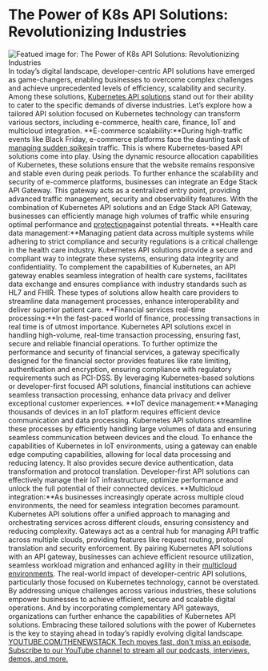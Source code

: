 # The Power of K8s API Solutions: Revolutionizing Industries
![Featued image for: The Power of K8s API Solutions: Revolutionizing Industries](https://cdn.thenewstack.io/media/2024/02/205ac900-healthcare123-1024x576.jpg)
In today’s digital landscape, developer-centric API solutions have emerged as game-changers, enabling businesses to overcome complex challenges and achieve unprecedented levels of efficiency, scalability and security. Among these solutions,
[Kubernetes API solutions](https://thenewstack.io/how-to-choose-the-right-fit-for-your-kubernetes-api-gateway/) stand out for their ability to cater to the specific demands of diverse industries.
Let’s explore how a tailored API solution focused on Kubernetes technology can transform various sectors, including e-commerce, health care, finance, IoT and multicloud integration.
**E-commerce scalability:**During high-traffic events like Black Friday, e-commerce platforms face the daunting task of [managing sudden spikes](https://thenewstack.io/what-scaling-shopifys-checkout-taught-me-about-building-great-e-commerce-apps/)in traffic. This is where Kubernetes-based API solutions come into play. Using the dynamic resource allocation capabilities of Kubernetes, these solutions ensure that the website remains responsive and stable even during peak periods. To further enhance the scalability and security of e-commerce platforms, businesses can integrate an Edge Stack API Gateway. This gateway acts as a centralized entry point, providing advanced traffic management, security and observability features. With the combination of Kubernetes API solutions and an Edge Stack API Gateway, businesses can efficiently manage high volumes of traffic while ensuring optimal performance and [protection](https://thenewstack.io/mitigate-owasp-security-top-threats-with-an-api-gateway/)against potential threats. **Health care data management:**Managing patient data across multiple systems while adhering to strict compliance and security regulations is a critical challenge in the health care industry. Kubernetes API solutions provide a secure and compliant way to integrate these systems, ensuring data integrity and confidentiality. To complement the capabilities of Kubernetes, an API gateway enables seamless integration of health care systems, facilitates data exchange and ensures compliance with industry standards such as HL7 and FHIR. These types of solutions allow health care providers to streamline data management processes, enhance interoperability and deliver superior patient care. **Financial services real-time processing:**In the fast-paced world of finance, processing transactions in real time is of utmost importance. Kubernetes API solutions excel in handling high-volume, real-time transaction processing, ensuring fast, secure and reliable financial operations. To further optimize the performance and security of financial services, a gateway specifically designed for the financial sector provides features like rate limiting, authentication and encryption, ensuring compliance with regulatory requirements such as PCI-DSS. By leveraging Kubernetes-based solutions or developer-first focused API solutions, financial institutions can achieve seamless transaction processing, enhance data privacy and deliver exceptional customer experiences. **IoT device management:**Managing thousands of devices in an IoT platform requires efficient device communication and data processing. Kubernetes API solutions streamline these processes by efficiently handling large volumes of data and ensuring seamless communication between devices and the cloud. To enhance the capabilities of Kubernetes in IoT environments, using a gateway can enable edge computing capabilities, allowing for local data processing and reducing latency. It also provides secure device authentication, data transformation and protocol translation. Developer-first API solutions can effectively manage their IoT infrastructure, optimize performance and unlock the full potential of their connected devices. **Multicloud integration:**As businesses increasingly operate across multiple cloud environments, the need for seamless integration becomes paramount. Kubernetes API solutions offer a unified approach to managing and orchestrating services across different clouds, ensuring consistency and reducing complexity. Gateways act as a central hub for managing API traffic across multiple clouds, providing features like request routing, protocol translation and security enforcement. By pairing Kubernetes API solutions with an API gateway, businesses can achieve efficient resource utilization, seamless workload migration and enhanced agility in their [multicloud environments](https://thenewstack.io/multicloud-architecture-what-i-want-to-see/).
The real-world impact of developer-centric API solutions, particularly those focused on Kubernetes technology, cannot be overstated. By addressing unique challenges across various industries, these solutions empower businesses to achieve efficient, secure and scalable digital operations.
And by incorporating complementary API gateways, organizations can further enhance the capabilities of Kubernetes API solutions. Embracing these tailored solutions with the power of Kubernetes is the key to staying ahead in today’s rapidly evolving digital landscape.
[
YOUTUBE.COM/THENEWSTACK
Tech moves fast, don't miss an episode. Subscribe to our YouTube
channel to stream all our podcasts, interviews, demos, and more.
](https://youtube.com/thenewstack?sub_confirmation=1)
